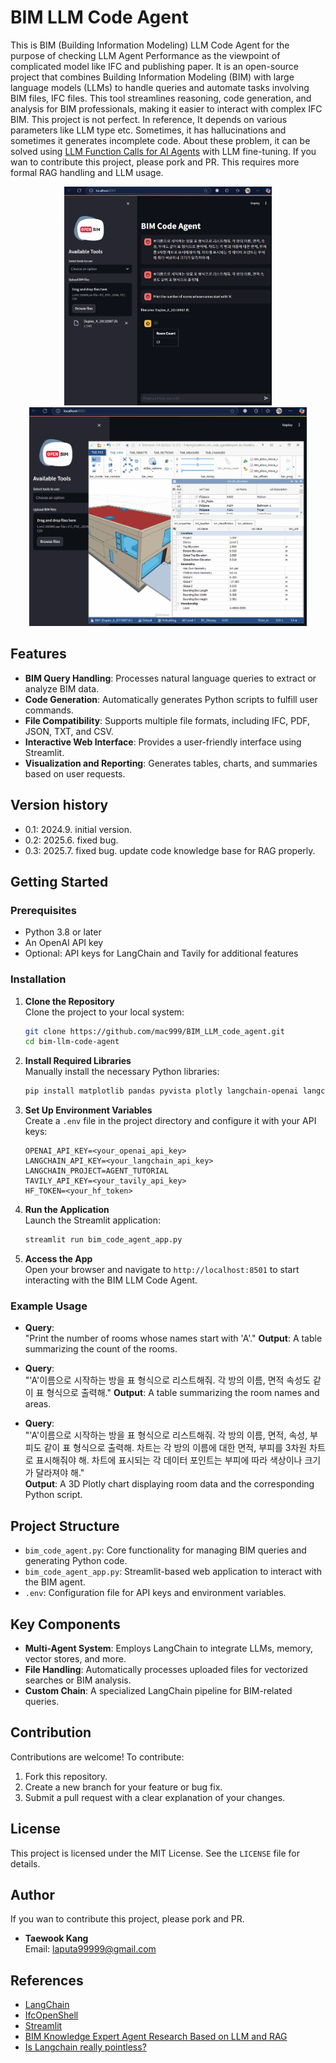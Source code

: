 # BIM LLM Code Agent

This is BIM (Building Information Modeling) LLM Code Agent for the purpose of checking LLM Agent Performance as the viewpoint of complicated model like IFC and publishing paper. It is an open-source project that combines Building Information Modeling (BIM) with large language models (LLMs) to handle queries and automate tasks involving BIM files, IFC files. This tool streamlines reasoning, code generation, and analysis for BIM professionals, making it easier to interact with complex IFC BIM. This project is not perfect. In reference, It depends on various parameters like LLM type etc. Sometimes, it has hallucinations and sometimes it generates incomplete code. About these problem, it can be solved using [LLM Function Calls for AI Agents](https://github.com/mac999/AI_agent_simple_function_call) with LLM fine-tuning. If you wan to contribute this project, please pork and PR. 
This requires more formal RAG handling and LLM usage.
<div style="text-align: center;">
<img src="https://github.com/mac999/BIM_LLM_code_agent/blob/main/doc/img2.JPG" height="350">
<img src="https://github.com/mac999/BIM_LLM_code_agent/blob/main/doc/img1.gif" height="350">
</div>

## Features

- **BIM Query Handling**: Processes natural language queries to extract or analyze BIM data.
- **Code Generation**: Automatically generates Python scripts to fulfill user commands.
- **File Compatibility**: Supports multiple file formats, including IFC, PDF, JSON, TXT, and CSV.
- **Interactive Web Interface**: Provides a user-friendly interface using Streamlit.
- **Visualization and Reporting**: Generates tables, charts, and summaries based on user requests.

## Version history
- 0.1: 2024.9. initial version.
- 0.2: 2025.6. fixed bug.
- 0.3: 2025.7. fixed bug. update code knowledge base for RAG properly.

## Getting Started

### Prerequisites

- Python 3.8 or later
- An OpenAI API key
- Optional: API keys for LangChain and Tavily for additional features

### Installation

1. **Clone the Repository**  
   Clone the project to your local system:
   ```bash
   git clone https://github.com/mac999/BIM_LLM_code_agent.git
   cd bim-llm-code-agent
   ```

2. **Install Required Libraries**  
   Manually install the necessary Python libraries:
   ```bash
   pip install matplotlib pandas pyvista plotly langchain-openai langchain-core langchain-community streamlit ifcopenshell faiss-cpu numpy
   ```

3. **Set Up Environment Variables**  
   Create a `.env` file in the project directory and configure it with your API keys:
   ```plaintext
   OPENAI_API_KEY=<your_openai_api_key>
   LANGCHAIN_API_KEY=<your_langchain_api_key>
   LANGCHAIN_PROJECT=AGENT_TUTORIAL
   TAVILY_API_KEY=<your_tavily_api_key>
   HF_TOKEN=<your_hf_token>
   ```

4. **Run the Application**  
   Launch the Streamlit application:
   ```bash
   streamlit run bim_code_agent_app.py
   ```

5. **Access the App**  
   Open your browser and navigate to `http://localhost:8501` to start interacting with the BIM LLM Code Agent.

### Example Usage

- **Query**:  
  "Print the number of rooms whose names start with 'A'."
  **Output**: A table summarizing the count of the rooms.

- **Query**:  
  "'A'이름으로 시작하는 방을 표 형식으로 리스트해줘. 각 방의 이름, 면적 속성도 같이 표 형식으로 출력해."
  **Output**: A table summarizing the room names and areas.

- **Query**:  
  "'A'이름으로 시작하는 방을 표 형식으로 리스트해줘. 각 방의 이름, 면적, 속성, 부피도 같이 표 형식으로 출력해. 차트는 각 방의 이름에 대한 면적, 부피를 3차원 차트로 표시해줘야 해. 차트에 표시되는 각 데이터 포인트는 부피에 따라 색상이나 크기가 달라져야 해."  
  **Output**: A 3D Plotly chart displaying room data and the corresponding Python script.

## Project Structure

- `bim_code_agent.py`: Core functionality for managing BIM queries and generating Python code.
- `bim_code_agent_app.py`: Streamlit-based web application to interact with the BIM agent.
- `.env`: Configuration file for API keys and environment variables.

## Key Components

- **Multi-Agent System**: Employs LangChain to integrate LLMs, memory, vector stores, and more.
- **File Handling**: Automatically processes uploaded files for vectorized searches or BIM analysis.
- **Custom Chain**: A specialized LangChain pipeline for BIM-related queries.

## Contribution

Contributions are welcome! To contribute:
1. Fork this repository.
2. Create a new branch for your feature or bug fix.
3. Submit a pull request with a clear explanation of your changes.

## License

This project is licensed under the MIT License. See the `LICENSE` file for details.

## Author

If you wan to contribute this project, please pork and PR. 

- **Taewook Kang**  
  Email: [laputa99999@gmail.com](mailto:laputa99999@gmail.com)

## References

- [LangChain](https://www.langchain.com/)
- [IfcOpenShell](http://ifcopenshell.org/)
- [Streamlit](https://streamlit.io/)
- [BIM Knowledge Expert Agent Research Based on LLM and RAG](https://www.kci.go.kr/kciportal/ci/sereArticleSearch/ciSereArtiView.kci?sereArticleSearchBean.artiId=ART003125522)
- [Is Langchain really pointless?](https://medium.com/@wp237/is-langchain-really-pointless-2302dea10d6d)

